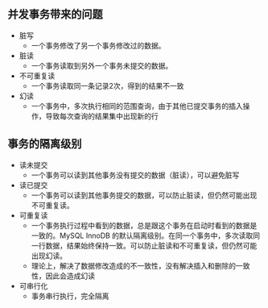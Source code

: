 ## 并发事务带来的问题
* 脏写
  * 一个事务修改了另一个事务修改过的数据。
* 脏读
  * 一个事务读取到另外一个事务未提交的数据。
* 不可重复读
  * 一个事务读取同一条记录2次，得到的结果不一致
* 幻读
  * 一个事务中，多次执行相同的范围查询，由于其他已提交事务的插入操作，导致每次查询的结果集中出现新的行



## 事务的隔离级别
* 读未提交
  * 一个事务可以读到其他事务没有提交的数据（脏读），可以避免脏写
* 读已提交
  * 一个事务可以读到其他事务提交的数据，可以防止脏读，但仍然可能出现不可重复读。
* 可重复读
  * 一个事务执行过程中看到的数据，总是跟这个事务在启动时看到的数据是一致的。MySQL InnoDB 的默认隔离级别。在同一个事务中，多次读取同一行数据，结果始终保持一致。可以防止脏读和不可重复读，但仍然可能出现幻读。
  * 理论上，解决了数据修改造成的不一致性，没有解决插入和删除的一致性，因此会造成幻读
* 可串行化
  * 事务串行执行，完全隔离